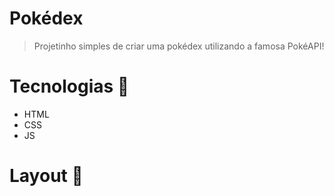 # Pokédex

> Projetinho simples de criar uma pokédex utilizando a famosa PokéAPI!

# Tecnologias 🚀

- HTML
- CSS
- JS

# Layout 👀

